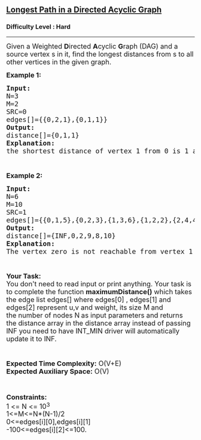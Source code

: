 <h2><a href="https://www.geeksforgeeks.org/problems/longest-path-in-a-directed-acyclic-graph/0">Longest Path in a Directed Acyclic Graph</a></h2><h3>Difficulty Level : Hard</h3><hr><div class="problems_problem_content__Xm_eO"><p><span style="font-size:18px">Given a Weighted&nbsp;<strong>D</strong>irected&nbsp;<strong>A</strong>cyclic&nbsp;<strong>G</strong>raph (DAG) and a source vertex s in it, find the longest distances from s to all other vertices in the given graph.</span></p>

<p><strong><span style="font-size:18px">Example 1:</span></strong></p>

<pre><span style="font-size:18px"><strong>Input:</strong>
N=3
M=2
SRC=0
edges[]={{0,2,1},{0,1,1}}
<strong>Output:</strong>
distance[]={0,1,1}
<strong>Explanation:</strong>
the shortest distance of vertex 1 from 0 is 1 and that of two is also 1.</span></pre>

<p>&nbsp;</p>

<p><strong><span style="font-size:18px">Example 2:</span></strong></p>

<pre><span style="font-size:18px"><strong>Input:</strong>
N=6
M=10
SRC=1
edges[]={{0,1,5},{0,2,3},{1,3,6},{1,2,2},{2,4,4},{2,5,2},{2,3,7},{3,5,1},{3,4,-1},{4,5,-2}}
<strong>Output:</strong>
distance[]={INF,0,2,9,8,10}
<strong>Explanation:</strong>
The vertex zero is not reachable from vertex 1 so its distance is INF, for 2 it is 2, for 3 it is 9, the same goes for 4 and 5.</span></pre>

<p>&nbsp;</p>

<p><span style="font-size:18px"><strong>Your Task:</strong><br>
You don't need to read input or print anything. Your task is to complete the function <strong>maximumDistance()</strong>&nbsp;which takes the edge list edges[] </span><span style="font-size:18px">where edges[0] , edges[1] and edges[2] represent u,v and weight, its size M<strong>&nbsp;</strong>and the&nbsp;number of nodes N<strong>&nbsp;</strong>as input parameters&nbsp;and returns the distance array in the distance array instead of passing INF you need to have INT_MIN driver will automatically update it to INF.</span></p>

<p>&nbsp;</p>

<p><span style="font-size:18px"><strong>Expected Time Complexity:</strong>&nbsp;O(V+E)<br>
<strong>Expected Auxiliary Space:</strong>&nbsp;O(V)</span><br>
<br>
&nbsp;</p>

<p><span style="font-size:18px"><strong>Constraints:</strong><br>
1 &lt;= N &lt;= 10</span><sup><span style="font-size:15px">3</span></sup><br>
<span style="font-size:18px">1&lt;=M&lt;=N*(N-1)/2</span><br>
<span style="font-size:18px">0&lt;=edges[i][0],edges[i][1]<br>
-100&lt;=edges[i][2]&lt;=100.</span><br>
<span style="font-size:18px">&nbsp;</span></p>
</div>
